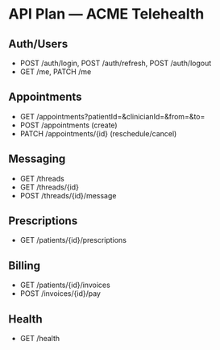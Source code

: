 # API Plan — ACME Telehealth

## Auth/Users
- POST /auth/login, POST /auth/refresh, POST /auth/logout
- GET /me, PATCH /me

## Appointments
- GET /appointments?patientId=&clinicianId=&from=&to=
- POST /appointments (create)
- PATCH /appointments/{id} (reschedule/cancel)

## Messaging
- GET /threads
- GET /threads/{id}
- POST /threads/{id}/message

## Prescriptions
- GET /patients/{id}/prescriptions

## Billing
- GET /patients/{id}/invoices
- POST /invoices/{id}/pay

## Health
- GET /health